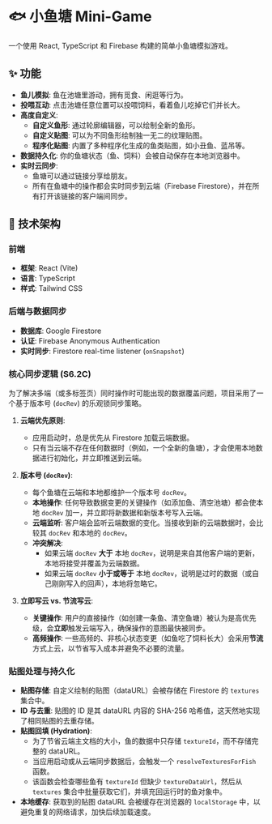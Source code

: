 # 🐟 小鱼塘 Mini-Game

一个使用 React, TypeScript 和 Firebase 构建的简单小鱼塘模拟游戏。

## ✨ 功能

- **鱼儿模拟**: 鱼在池塘里游动，拥有觅食、闲逛等行为。
- **投喂互动**: 点击池塘任意位置可以投喂饲料，看着鱼儿吃掉它们并长大。
- **高度自定义**:
    - **自定义鱼形**: 通过轮廓编辑器，可以绘制全新的鱼形。
    - **自定义贴图**: 可以为不同鱼形绘制独一无二的纹理贴图。
    - **程序化贴图**: 内置了多种程序化生成的鱼类贴图，如小丑鱼、蓝吊等。
- **数据持久化**: 你的鱼塘状态（鱼、饲料）会被自动保存在本地浏览器中。
- **实时云同步**:
    - 鱼塘可以通过链接分享给朋友。
    - 所有在鱼塘中的操作都会实时同步到云端（Firebase Firestore），并在所有打开该链接的客户端间同步。

## 🔧 技术架构

### 前端
- **框架**: React (Vite)
- **语言**: TypeScript
- **样式**: Tailwind CSS

### 后端与数据同步
- **数据库**: Google Firestore
- **认证**: Firebase Anonymous Authentication
- **实时同步**: Firestore real-time listener (`onSnapshot`)

### 核心同步逻辑 (S6.2C)

为了解决多端（或多标签页）同时操作时可能出现的数据覆盖问题，项目采用了一个基于版本号 (`docRev`) 的乐观锁同步策略。

1.  **云端优先原则**:
    - 应用启动时，总是优先从 Firestore 加载云端数据。
    - 只有当云端不存在任何数据时（例如，一个全新的鱼塘），才会使用本地数据进行初始化，并立即推送到云端。

2.  **版本号 (`docRev`)**:
    - 每个鱼塘在云端和本地都维护一个版本号 `docRev`。
    - **本地操作**: 任何导致数据变更的关键操作（如添加鱼、清空池塘）都会使本地 `docRev` 加一，并立即将新数据和新版本号写入云端。
    - **云端监听**: 客户端会监听云端数据的变化。当接收到新的云端数据时，会比较其 `docRev` 和本地的 `docRev`。
    - **冲突解决**:
        - 如果云端 `docRev` **大于** 本地 `docRev`，说明是来自其他客户端的更新，本地将接受并覆盖为云端数据。
        - 如果云端 `docRev` **小于或等于** 本地 `docRev`，说明是过时的数据（或自己刚刚写入的回声），本地将忽略它。

3.  **立即写云 vs. 节流写云**:
    - **关键操作**: 用户的直接操作（如创建一条鱼、清空鱼塘）被认为是高优先级，会**立即**触发云端写入，确保操作的意图最快被同步。
    - **高频操作**: 一些高频的、非核心状态变更（如鱼吃了饲料长大）会采用**节流**方式上云，以节省写入成本并避免不必要的流量。

### 贴图处理与持久化

- **贴图存储**: 自定义绘制的贴图（dataURL）会被存储在 Firestore 的 `textures` 集合中。
- **ID 与去重**: 贴图的 ID 是其 dataURL 内容的 SHA-256 哈希值，这天然地实现了相同贴图的去重存储。
- **贴图回填 (Hydration)**:
    - 为了节省云端主文档的大小，鱼的数据中只存储 `textureId`，而不存储完整的 dataURL。
    - 当应用启动或从云端同步数据后，会触发一个 `resolveTexturesForFish` 函数。
    - 该函数会检查哪些鱼有 `textureId` 但缺少 `textureDataUrl`，然后从 `textures` 集合中批量获取它们，并填充回运行时的鱼对象中。
- **本地缓存**: 获取到的贴图 dataURL 会被缓存在浏览器的 `localStorage` 中，以避免重复的网络请求，加快后续加载速度。
